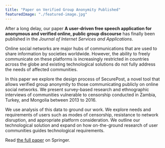 ```yaml
---
title: "Paper on Verified Group Anonymity Published"
featuredImage: "./featured-image.jpg" 
---
```


After a long delay, our paper 
**A user-driven free speech application for anonymous and verified online, public group discourse** has finally been published in the *Journal of Internet Services and Applications*.


Online social networks are major hubs of communications that are used to share information by societies worldwide. However, the ability to freely communicate on these platforms is increasingly restricted in countries across the globe and existing technological solutions do not fully address the needs of affected communities. 

In this paper we explore the design process of SecurePost, a novel tool that allows verified group anonymity to those communicating publicly on online social networks.  We present survey-based research and ethnographic interviews of communities vulnerable to censorship conducted in Zambia, Turkey, and Mongolia between 2013 to 2016. 

We use analysis of this data to ground our work.  We explore needs and requirements of users such as modes of censorship, resistance to network disruption, and appropriate platform consideration. We outline our technological solution and expand on how on-the-ground research of user communities guides technological requirements.


Read [the full paper](https://link.springer.com/epdf/10.1186/s13174-018-0093-4?author_access_token=ewe0UE7dCKO5oCrn0oIGim_BpE1tBhCbnbw3BuzI2RNMV5ksUF1csWhh1d1z3ipXKAPS97EVUIScM5dF3ja1iuJaJpCqSdJ3oZ873NGtocT7OMbu-L9LXPvb5BRIlS9MKTO5LN9epvyjKqTJ9K704Q%3D%3D) on Springer.
